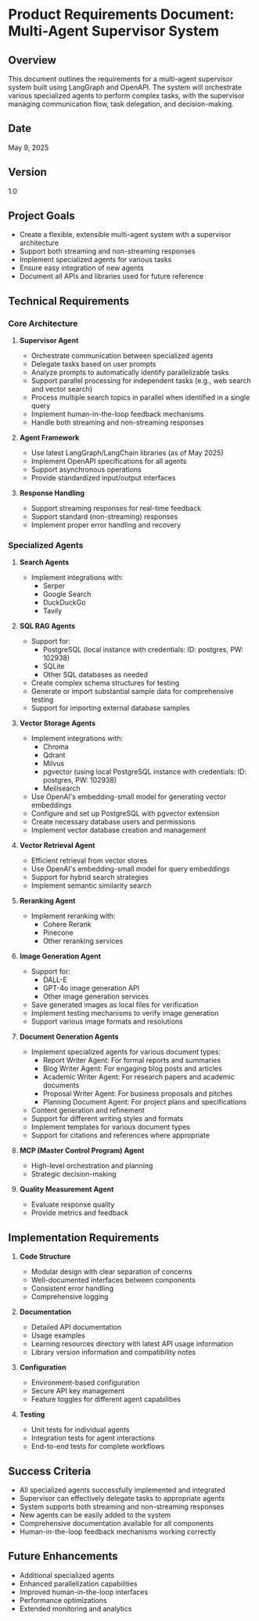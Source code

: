 # Product Requirements Document: Multi-Agent Supervisor System

## Overview
This document outlines the requirements for a multi-agent supervisor system built using LangGraph and OpenAPI. The system will orchestrate various specialized agents to perform complex tasks, with the supervisor managing communication flow, task delegation, and decision-making.

## Date
May 9, 2025

## Version
1.0

## Project Goals
- Create a flexible, extensible multi-agent system with a supervisor architecture
- Support both streaming and non-streaming responses
- Implement specialized agents for various tasks
- Ensure easy integration of new agents
- Document all APIs and libraries used for future reference

## Technical Requirements

### Core Architecture
1. **Supervisor Agent**
   - Orchestrate communication between specialized agents
   - Delegate tasks based on user prompts
   - Analyze prompts to automatically identify parallelizable tasks
   - Support parallel processing for independent tasks (e.g., web search and vector search)
   - Process multiple search topics in parallel when identified in a single query
   - Implement human-in-the-loop feedback mechanisms
   - Handle both streaming and non-streaming responses

2. **Agent Framework**
   - Use latest LangGraph/LangChain libraries (as of May 2025)
   - Implement OpenAPI specifications for all agents
   - Support asynchronous operations
   - Provide standardized input/output interfaces

3. **Response Handling**
   - Support streaming responses for real-time feedback
   - Support standard (non-streaming) responses
   - Implement proper error handling and recovery

### Specialized Agents

1. **Search Agents**
   - Implement integrations with:
     - Serper
     - Google Search
     - DuckDuckGo
     - Tavily

2. **SQL RAG Agents**
   - Support for:
     - PostgreSQL (local instance with credentials: ID: postgres, PW: 102938)
     - SQLite
     - Other SQL databases as needed
   - Create complex schema structures for testing
   - Generate or import substantial sample data for comprehensive testing
   - Support for importing external database samples

3. **Vector Storage Agents**
   - Implement integrations with:
     - Chroma
     - Qdrant
     - Milvus
     - pgvector (using local PostgreSQL instance with credentials: ID: postgres, PW: 102938)
     - Meilisearch
   - Use OpenAI's embedding-small model for generating vector embeddings
   - Configure and set up PostgreSQL with pgvector extension
   - Create necessary database users and permissions
   - Implement vector database creation and management

4. **Vector Retrieval Agent**
   - Efficient retrieval from vector stores
   - Use OpenAI's embedding-small model for query embeddings
   - Support for hybrid search strategies
   - Implement semantic similarity search

5. **Reranking Agent**
   - Implement reranking with:
     - Cohere Rerank
     - Pinecone
     - Other reranking services

6. **Image Generation Agent**
   - Support for:
     - DALL-E
     - GPT-4o image generation API
     - Other image generation services
   - Save generated images as local files for verification
   - Implement testing mechanisms to verify image generation
   - Support various image formats and resolutions

7. **Document Generation Agents**
   - Implement specialized agents for various document types:
     - Report Writer Agent: For formal reports and summaries
     - Blog Writer Agent: For engaging blog posts and articles
     - Academic Writer Agent: For research papers and academic documents
     - Proposal Writer Agent: For business proposals and pitches
     - Planning Document Agent: For project plans and specifications
   - Content generation and refinement
   - Support for different writing styles and formats
   - Implement templates for various document types
   - Support for citations and references where appropriate

8. **MCP (Master Control Program) Agent**
   - High-level orchestration and planning
   - Strategic decision-making

9. **Quality Measurement Agent**
   - Evaluate response quality
   - Provide metrics and feedback

## Implementation Requirements

1. **Code Structure**
   - Modular design with clear separation of concerns
   - Well-documented interfaces between components
   - Consistent error handling
   - Comprehensive logging

2. **Documentation**
   - Detailed API documentation
   - Usage examples
   - Learning resources directory with latest API usage information
   - Library version information and compatibility notes

3. **Configuration**
   - Environment-based configuration
   - Secure API key management
   - Feature toggles for different agent capabilities

4. **Testing**
   - Unit tests for individual agents
   - Integration tests for agent interactions
   - End-to-end tests for complete workflows

## Success Criteria
- All specialized agents successfully implemented and integrated
- Supervisor can effectively delegate tasks to appropriate agents
- System supports both streaming and non-streaming responses
- New agents can be easily added to the system
- Comprehensive documentation available for all components
- Human-in-the-loop feedback mechanisms working correctly

## Future Enhancements
- Additional specialized agents
- Enhanced parallelization capabilities
- Improved human-in-the-loop interfaces
- Performance optimizations
- Extended monitoring and analytics
